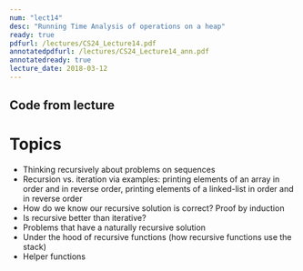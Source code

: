 ```yaml
---
num: "lect14"
desc: "Running Time Analysis of operations on a heap"
ready: true
pdfurl: /lectures/CS24_Lecture14.pdf
annotatedpdfurl: /lectures/CS24_Lecture14_ann.pdf
annotatedready: true
lecture_date: 2018-03-12
---
```



## Code from lecture

# Topics
* Thinking recursively about problems on sequences
* Recursion vs. iteration via examples: printing elements of an array in order and in reverse order, printing elements of a linked-list in order and in reverse order
* How do we know our recursive solution is correct? Proof by induction
* Is recursive better than iterative?
* Problems that have a naturally recursive solution
* Under the hood of recursive functions (how recursive functions use the stack)
* Helper functions
